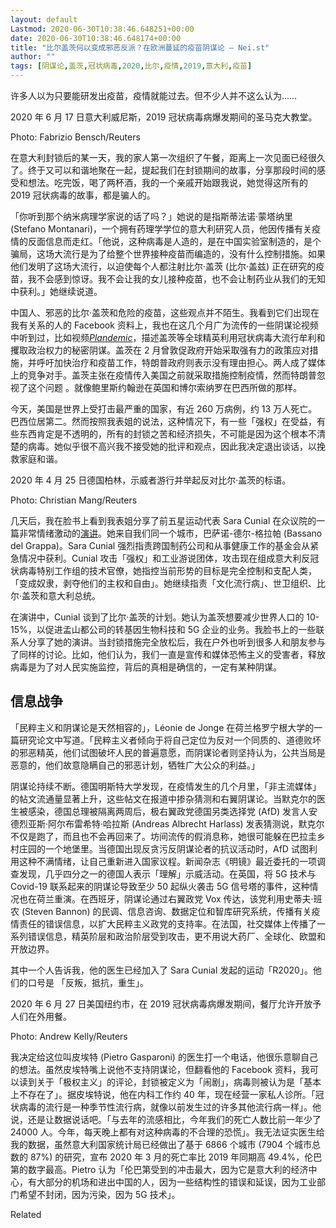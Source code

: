 ```yaml
---
layout: default
Lastmod: 2020-06-30T10:38:46.648251+00:00
date: 2020-06-30T10:38:46.648174+00:00
title: "比尔盖茨何以变成邪恶反派？在欧洲蔓延的疫苗阴谋论 – Nei.st"
author: ""
tags: [阴谋论,盖茨,冠状病毒,2020,比尔,疫情,2019,意大利,疫苗]
---
```


许多人以为只要能研发出疫苗，疫情就能过去。但不少人并不这么认为……

2020 年 6 月 17 日意大利威尼斯，2019 冠状病毒病爆发期间的圣马克大教堂。

Photo: Fabrizio Bensch/Reuters

在意大利封锁后的某一天，我的家人第一次组织了午餐，距离上一次见面已经很久了。终于又可以和谐地聚在一起，提起我们在封锁期间的故事，分享那段时间的感受和想法。吃完饭，喝了两杯酒，我的一个亲戚开始跟我说，她觉得这所有的 2019 冠状病毒的故事，都是骗人的。

「你听到那个纳米病理学家说的话了吗？」她说的是指斯蒂法诺·蒙塔纳里 (Stefano Montanari)，一个拥有药理学学位的意大利研究人员，他因传播有关疫情的反面信息而走红。「他说，这种病毒是人造的，是在中国实验室制造的，是个骗局，这场大流行是为了给整个世界接种疫苗而编造的，没有什么控制措施。如果他们发明了这场大流行，以迫使每个人都注射比尔·盖茨 (比尔·盖兹) 正在研究的疫苗，我不会感到惊讶。我不会让我的女儿接种疫苗，也不会让制药业从我们的无知中获利。」她继续说道。

中国人、邪恶的比尔·盖茨和危险的疫苗，这些观点并不陌生。我看到它们出现在我有关系的人的 Facebook 资料上，我也在这几个月广为流传的一些阴谋论视频中听到过，比如视频[_Plandemic_](https://www.youtube.com/watch?v=YqWUuOqf_TU)，描述盖茨等全球精英利用冠状病毒大流行牟利和攫取政治权力的秘密阴谋。盖茨在 2 月曾敦促政府开始采取强有力的政策应对措施，并呼吁加快治疗和疫苗工作，特朗普政府则表示没有理由担心。两人成了媒体上的竞争对手。盖茨主张在疫情传入美国之前就采取措施控制疫情，然而特朗普忽视了这个问题 。就像鲍里斯约翰逊在英国和博尔索纳罗在巴西所做的那样。

今天，美国是世界上受打击最严重的国家，有近 260 万病例，约 13 万人死亡。巴西位居第二。然而按照我表姐的说法，这种情况下，有一些「强权」在受益，有些东西肯定是不透明的，所有的封锁之苦和经济损失，不可能是因为这个根本不清楚的病毒。她似乎很不高兴我不接受她的批评和观点，因此我决定退出谈话，以挽救家庭和谐。

2020 年 4 月 25 日德国柏林，示威者游行并举起反对比尔·盖茨的标语。

Photo: Christian Mang/Reuters

几天后，我在脸书上看到我表姐分享了前五星运动代表 Sara Cunial 在众议院的一篇非常情绪激动的[演讲](https://www.youtube.com/watch?v=2A0pDj4r2D8)。她来自我们同一个城市，巴萨诺-德尔-格拉帕 (Bassano del Grappa)。Sara Cunial 强烈指责跨国制药公司和从事健康工作的基金会从紧急情况中获利。Cunial 攻击「强权」和工业游说团体，攻击现在组成意大利反冠状病毒特别工作组的技术官僚，她指控当前形势的目标是完全控制和支配人类，「变成奴隶，剥夺他们的主权和自由」。她继续指责「文化流行病」、世卫组织、比尔·盖茨和意大利总统。

在演讲中，Cunial 谈到了比尔·盖茨的计划。她认为盖茨想要减少世界人口的 10-15%，以促进孟山都公司的转基因生物科技和 5G 企业的业务。我脸书上的一些联系人分享了她的演讲。当封锁措施完全放松后，我在户外也听到很多人和朋友参与了同样的讨论。比如，他们认为，我们一直是宣传和媒体恐怖主义的受害者，释放病毒是为了对人民实施监控，背后的真相是确信的，一定有某种阴谋。

信息战争
----

「民粹主义和阴谋论是天然相容的」，Léonie de Jonge 在荷兰格罗宁根大学的一篇研究论文中写道。「民粹主义者倾向于将自己定位为反对一个同质的、道德败坏的邪恶精英，他们试图破坏人民的普遍意愿，而阴谋论者则坚持认为，公共当局是恶意的，他们故意隐瞒自己的邪恶计划，牺牲广大公众的利益。」

阴谋论持续不断。德国明斯特大学发现，在疫情发生的几个月里，「非主流媒体」的帖文流通量显著上升，这些帖文在报道中掺杂猜测和右翼阴谋论。当默克尔的医生被感染，德国总理被隔离两周后，极右翼政党德国另类选择党 (AfD) 发言人安德烈亚斯·阿尔布雷希特·哈拉斯 (Andreas Albrecht Harlass) 发表猜测说，默克尔不仅是跑了，而且也不会再回来了。坊间流传的假消息称，她很可能躲在巴拉圭乡村庄园的一个地堡里。当德国出现反贪污反阴谋论者的抗议活动时，AfD 试图利用这种不满情绪，让自己重新进入国家议程。新闻杂志《明镜》最近委托的一项调查发现，几乎四分之一的德国人表示「理解」示威活动。在英国，将 5G 技术与 Covid-19 联系起来的阴谋论导致至少 50 起纵火袭击 5G 信号塔的事件，这种情况也在荷兰重演。在西班牙，阴谋论通过右翼政党 Vox 传达，该党利用史蒂夫·班农 (Steven Bannon) 的民调、信息咨询、数据定位和智库研究系统，传播有关疫情责任的错误信息，以扩大民粹主义政党的支持率。在法国，社交媒体上传播了一系列错误信息，精英阶层和政治阶层受到攻击，更不用说大药厂、全球化、欧盟和开放边界。

其中一个人告诉我，他的医生已经加入了 Sara Cunial 发起的运动「R2020」。他们的口号是 「反叛，抵抗，重生」。

2020 年 6 月 27 日美国纽约市，在 2019 冠状病毒病爆发期间，餐厅允许开放予人们在外用餐。

Photo: Andrew Kelly/Reuters

我决定给这位叫皮埃特 (Pietro Gasparoni) 的医生打一个电话，他很乐意聊自己的想法。虽然皮埃特嘴上说他不支持阴谋论，但翻看他的 Facebook 资料，我可以读到关于「极权主义」的评论，封锁被定义为「闹剧」，病毒则被认为是「基本上不存在了」。据皮埃特说，他在内科工作约 40 年，现在经营一家私人诊所。「冠状病毒的流行是一种季节性流行病，就像以前发生过的许多其他流行病一样」。他说，还是让数据说话吧。「与去年的流感相比，今年我们的死亡人数比前一年少了 24000 人。今年，每天晚上都有对这种病毒的不合理的恐慌」。我无法证实医生给我的数据，虽然意大利国家统计局已经做出了基于 6866 个城市 (7904 个城市总数的 87%) 的研究，宣布 2020 年 3 月的死亡率比 2019 年同期高 49.4%，伦巴第的数字最高。Pietro 认为「伦巴第受到的冲击最大，因为它是意大利的经济中心，有大部分的机场和进出中国的人，因为一些结构性的错误和延误，因为工业部门希望不封闭，因为污染，因为 5G 技术」。

Related

